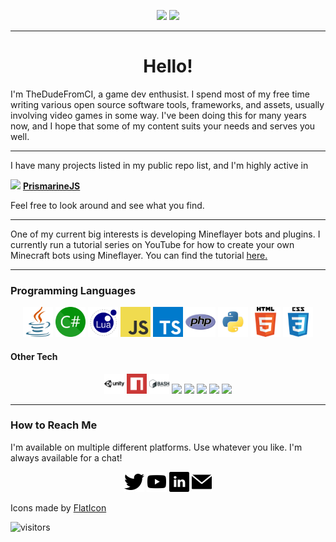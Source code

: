<p align="center">
  <img src="https://github-readme-stats.vercel.app/api?username=TheDudeFromCI&show_icons=true&count_private=true&include_all_commits=true&hide_border=true"/>
  <img src="https://github-readme-stats.vercel.app/api/top-langs/?username=TheDudeFromCI&layout=compact&count_private=true&include_all_commits=true&hide_border=true&langs_count=10"/>
</p>

---

<h1 align="center">Hello!</h1>

I'm TheDudeFromCI, a game dev enthusist. I spend most of my free time writing various open source software tools, frameworks, and assets, usually involving video games in some way. I've been doing this for many years now, and I hope that some of my content suits your needs and serves you well.

---

I have many projects listed in my public repo list, and I'm highly active in

<img src="https://avatars3.githubusercontent.com/u/11053411?s=200&v=4" width="16"/> **[PrismarineJS](https://github.com/PrismarineJS)**

Feel free to look around and see what you find.

---

One of my current big interests is developing Mineflayer bots and plugins. I currently run a tutorial series on YouTube for how to create your own Minecraft bots using Mineflayer. You can find the tutorial [here.](https://www.youtube.com/playlist?list=PLh_alXmxHmzGy3FKbo95AkPp5D8849PEV)

---

### Programming Languages

<p align="center">
  <img src="https://raw.githubusercontent.com/github/explore/80688e429a7d4ef2fca1e82350fe8e3517d3494d/topics/java/java.png" width="48"/>
  <img src="https://raw.githubusercontent.com/github/explore/80688e429a7d4ef2fca1e82350fe8e3517d3494d/topics/csharp/csharp.png" width="48"/>
  <img src="https://raw.githubusercontent.com/github/explore/80688e429a7d4ef2fca1e82350fe8e3517d3494d/topics/lua/lua.png" width="48"/>
  <img src="https://raw.githubusercontent.com/github/explore/80688e429a7d4ef2fca1e82350fe8e3517d3494d/topics/javascript/javascript.png" width="48"/>
  <img src="https://raw.githubusercontent.com/github/explore/80688e429a7d4ef2fca1e82350fe8e3517d3494d/topics/typescript/typescript.png" width="48"/>
  <img src="https://raw.githubusercontent.com/github/explore/80688e429a7d4ef2fca1e82350fe8e3517d3494d/topics/php/php.png" width="48"/>
  <img src="https://raw.githubusercontent.com/github/explore/80688e429a7d4ef2fca1e82350fe8e3517d3494d/topics/python/python.png" width="48"/>
  <img src="https://raw.githubusercontent.com/github/explore/80688e429a7d4ef2fca1e82350fe8e3517d3494d/topics/html/html.png" width="48"/>
  <img src="https://raw.githubusercontent.com/github/explore/80688e429a7d4ef2fca1e82350fe8e3517d3494d/topics/css/css.png" width="48"/>
</P>

#### Other Tech

<p align="center">
  <img src="https://raw.githubusercontent.com/github/explore/80688e429a7d4ef2fca1e82350fe8e3517d3494d/topics/unity/unity.png" width="32"/>
  <img src="https://raw.githubusercontent.com/github/explore/80688e429a7d4ef2fca1e82350fe8e3517d3494d/topics/npm/npm.png" width="32"/>
  <img src="https://raw.githubusercontent.com/github/explore/80688e429a7d4ef2fca1e82350fe8e3517d3494d/topics/bash/bash.png" width="32"/>
  <img src="https://avatars0.githubusercontent.com/u/53162534?s=200&v=4" width="32"/>
  <img src="https://avatars0.githubusercontent.com/u/44036562?s=200&v=4" width="32"/>
  <img src="https://avatars2.githubusercontent.com/u/52924476?s=200&v=4" width="32"/>
  <img src="https://avatars2.githubusercontent.com/u/52924476?s=200&v=4" width="32"/>
  <img src="https://pbs.twimg.com/profile_images/958974695/infinity-logo_400x400.png" width="32"/>
</p>

---

### How to Reach Me

I'm available on multiple different platforms. Use whatever you like. I'm always available for a chat!

<p align="center">
  <a href="https://twitter.com/TheDudeFromCI"><img src="twitter.svg" width="32"/></a>
  <a href="https://www.youtube.com/channel/UCjDA4wc3faOc7-5oAq_e12Q"><img src="youtube.svg" width="32"/></a>
  <a href="https://www.linkedin.com/in/bryan-brown-578150186/"><img src="linkedin.svg" width="32"/></a>
  <a href="mailto:thedudefromci@gmail.com"><img src="email.svg" width="32"/></a>
</p>

Icons made by [FlatIcon](https://www.flaticon.com)


![visitors](https://visitor-badge.glitch.me/badge?page_id=thedudefromci.readme)
